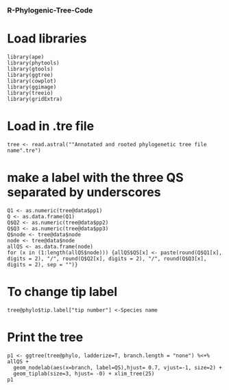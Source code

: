 ### R-Phylogenic-Tree-Code

# Load libraries
```
library(ape)
library(phytools)
library(gtools)
library(ggtree)
library(cowplot)
library(ggimage)
library(treeio)
library(gridExtra)
```
# Load in .tre file
```
tree <- read.astral(""Annotated and rooted phylogenetic tree file name".tre")
```
# make a label with the three QS separated by underscores
```
Q1 <- as.numeric(tree@data$pp1)
Q <- as.data.frame(Q1)
Q$Q2 <- as.numeric(tree@data$pp2)
Q$Q3 <- as.numeric(tree@data$pp3)
Q$node <- tree@data$node
node <- tree@data$node
allQS <- as.data.frame(node)
for (x in (1:length(allQS$node))) {allQS$QS[x] <- paste(round(Q$Q1[x], digits = 2), "/", round(Q$Q2[x], digits = 2), "/", round(Q$Q3[x], digits = 2), sep = "")}
```
# To change tip label
```
tree@phylo$tip.label["tip number"] <-Species name
```
# Print the tree
```
p1 <- ggtree(tree@phylo, ladderize=T, branch.length = "none") %<+% allQS + 
  geom_nodelab(aes(x=branch, label=QS),hjust= 0.7, vjust=-1, size=2) +
  geom_tiplab(size=3, hjust= -0) + xlim_tree(25) 
p1
```

